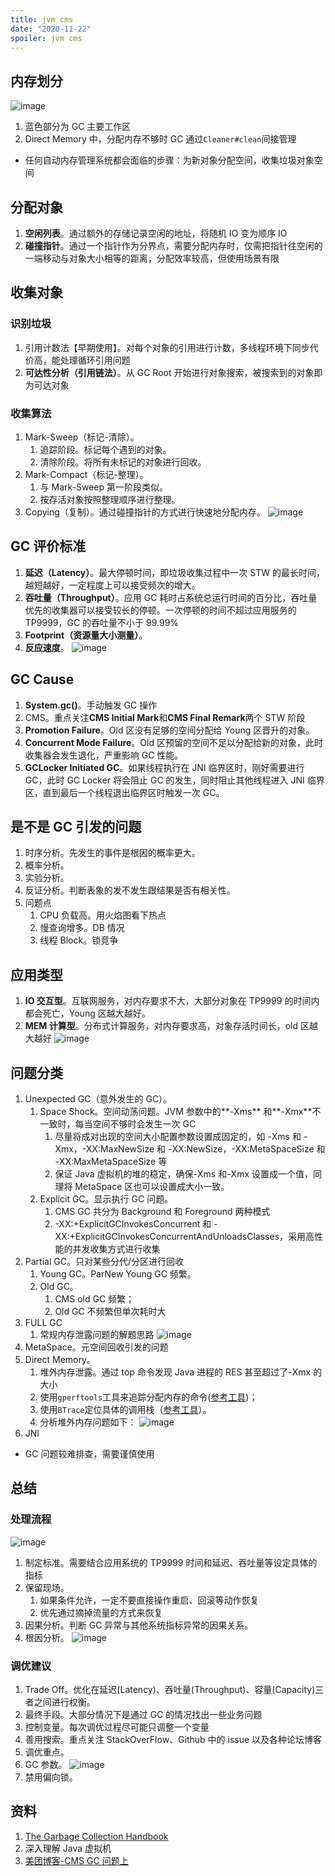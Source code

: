 ```yaml
---
title: jvm cms
date: "2020-11-22"
spoiler: jvm cms
---
```


## 内存划分

![image](./mem-struct.png)

1. 蓝色部分为 GC 主要工作区
1. Direct Memory 中，分配内存不够时 GC 通过`Cleaner#clean`间接管理

- 任何自动内存管理系统都会面临的步骤：为新对象分配空间，收集垃圾对象空间

## 分配对象

1. **空闲列表**。通过额外的存储记录空闲的地址，将随机 IO 变为顺序 IO
1. **碰撞指针**。通过一个指针作为分界点，需要分配内存时，仅需把指针往空闲的一端移动与对象大小相等的距离，分配效率较高，但使用场景有限

## 收集对象

### 识别垃圾

1. 引用计数法【早期使用】。对每个对象的引用进行计数，多线程环境下同步代价高，能处理循环引用问题
1. **可达性分析（引用链法）**。从 GC Root 开始进行对象搜索，被搜索到的对象即为可达对象

### 收集算法

1. Mark-Sweep（标记-清除）。
   1. 追踪阶段。标记每个遇到的对象。
   1. 清除阶段。将所有未标记的对象进行回收。
1. Mark-Compact（标记-整理）。
   1. 与 Mark-Sweep 第一阶段类似。
   1. 按存活对象按照整理顺序进行整理。
1. Copying（复制）。通过碰撞指针的方式进行快速地分配内存。
   ![image](./shoujisuanfa.png)

## GC 评价标准

1. **延迟（Latency）**。最大停顿时间，即垃圾收集过程中一次 STW 的最长时间，越短越好，一定程度上可以接受频次的增大。
1. **吞吐量（Throughput）**。应用 GC 耗时占系统总运行时间的百分比，吞吐量优先的收集器可以接受较长的停顿。一次停顿的时间不超过应用服务的 TP9999，GC 的吞吐量不小于 99.99%
1. **Footprint（资源量大小测量）**。
1. **反应速度**。
   ![image](./pingjiabiaozhun.png)

## GC Cause

1. **System.gc()**。手动触发 GC 操作
1. CMS。重点关注**CMS Initial Mark**和**CMS Final Remark**两个 STW 阶段
1. **Promotion Failure**。Old 区没有足够的空间分配给 Young 区晋升的对象。
1. **Concurrent Mode Failure**。Old 区预留的空间不足以分配给新的对象，此时收集器会发生退化，严重影响 GC 性能。
1. **GCLocker Initiated GC**。如果线程执行在 JNI 临界区时，刚好需要进行 GC，此时 GC Locker 将会阻止 GC 的发生，同时阻止其他线程进入 JNI 临界区，直到最后一个线程退出临界区时触发一次 GC。

## 是不是 GC 引发的问题

1. 时序分析。先发生的事件是根因的概率更大。
1. 概率分析。
1. 实验分析。
1. 反证分析。判断表象的发不发生跟结果是否有相关性。
1. 问题点
   1. CPU 负载高。用火焰图看下热点
   1. 慢查询增多。DB 情况
   1. 线程 Block。锁竞争

## 应用类型

1. **IO 交互型**。互联网服务，对内存要求不大，大部分对象在 TP9999 的时间内都会死亡，Young 区越大越好。
1. **MEM 计算型**。分布式计算服务，对内存要求高，对象存活时间长，old 区越大越好
   ![image](./application-service.png)

## 问题分类

1. Unexpected GC（意外发生的 GC）。
   1. Space Shock。空间动荡问题。JVM 参数中的**-Xms** 和**-Xmx**不一致时，每当空间不够时会发生一次 GC
      1. 尽量将成对出现的空间大小配置参数设置成固定的，如 -Xms 和 -Xmx，-XX:MaxNewSize 和 -XX:NewSize，-XX:MetaSpaceSize 和 -XX:MaxMetaSpaceSize 等
      1. 保证 Java 虚拟机的堆的稳定，确保-Xms 和-Xmx 设置成一个值，同理将 MetaSpace 区也可以设置成大小一致。
   1. Explicit GC。显示执行 GC 问题。
      1. CMS GC 共分为 Background 和 Foreground 两种模式
      1. -XX:+ExplicitGCInvokesConcurrent 和 -XX:+ExplicitGCInvokesConcurrentAndUnloadsClasses，采用高性能的并发收集方式进行收集
1. Partial GC。只对某些分代/分区进行回收
   1. Young GC。ParNew Young GC 频繁。
   1. Old GC。
      1. CMS old GC 频繁；
      1. Old GC 不频繁但单次耗时大
1. FULL GC
   1. 常规内存泄露问题的解题思路
      ![image](./solution.png)
1. MetaSpace。元空间回收引发的问题
1. Direct Memory。
   1. 堆外内存泄露。通过 top 命令发现 Java 进程的 RES 甚至超过了-Xmx 的大小
   1. 使用`gperftools`工具来追踪分配内存的命令([参考工具](https://blog.csdn.net/10km/article/details/83820080))；
   1. 使用`BTrace`定位具体的调用栈（[参考工具](https://www.cnblogs.com/fengzheng/p/7416942.html)）。
   1. 分析堆外内存问题如下：
      ![image](./out-memory.png)
1. JNI

- GC 问题较难排查，需要谨慎使用

## 总结

### 处理流程

![image](./SOP.png)

1. 制定标准。需要结合应用系统的 TP9999 时间和延迟、吞吐量等设定具体的指标
1. 保留现场。
   1. 如果条件允许，一定不要直接操作重启、回滚等动作恢复
   1. 优先通过摘掉流量的方式来恢复
1. 因果分析。判断 GC 异常与其他系统指标异常的因果关系。
1. 根因分析。
   ![image](./result-fish.png)

### 调优建议

1. Trade Off。优化在延迟(Latency)、吞吐量(Throughput)、容量(Capacity)三者之间进行权衡。
1. 最终手段。大部分情况下是通过 GC 的情况找出一些业务问题
1. 控制变量。每次调优过程尽可能只调整一个变量
1. 善用搜索。重点关注 StackOverFlow、Github 中的 issue 以及各种论坛博客
1. 调优重点。
1. GC 参数。
   ![image](./param.png)
1. 禁用偏向锁。

## 资料

1. [The Garbage Collection Handbook](https://book.douban.com/subject/6809987/)
1. 深入理解 Java 虚拟机
1. [美团博客-CMS GC 问题上](https://tech.meituan.com/2020/11/12/java-9-cms-gc.html)
